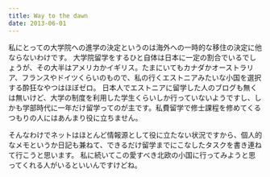 ```yaml
---
title: Way to the dawn
date: 2013-06-01
---
```


私にとっての大学院への進学の決定というのは海外への一時的な移住の決定に他ならないわけです。
大学院留学をするひと自体は日本に一定の割合でいるでしょうが、その大半はアメリカかイギリス。たまにいてもカナダかオーストラリア、フランスやドイツくらいのもので、私の行くエストニアみたいな小国を選択する酔狂なやつはほぼゼロ。
日本人でエストニアに留学した人のブログも無くは無いけど、大学の制度を利用した学生くらいしか行っていないようですし、しかも学部時代に一年だけ留学ってのが主です。私費留学で修士課程を修めてくるつもりの人にはあんまり役に立ちません。

そんなわけでネットはほとんど情報源として役に立たない状況ですから、個人的なメモというか日記も兼ねて、できるだけ留学までにこなしたタスクを書き連ねて行こうと思います。
私に続いてこの愛すべき北欧の小国に行ってみようと思ってくれる人がいるといいんですけどね。
